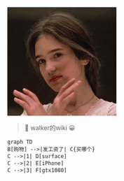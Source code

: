 ![詹妮弗康奈利](120.png)
> :memo: walker的wiki :grinning:
```mermaid
graph TD
B[购物] -->|发工资了| C{买哪个}
C -->|1| D[surface]
C -->|2| E[iPhone]
C -->|3| F[gtx1080]
```